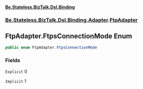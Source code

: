 #### [Be.Stateless.BizTalk.Dsl.Binding](README.md 'README')
### [Be.Stateless.BizTalk.Dsl.Binding.Adapter](Be.Stateless.BizTalk.Dsl.Binding.Adapter.md 'Be.Stateless.BizTalk.Dsl.Binding.Adapter').[FtpAdapter](FtpAdapter.md 'Be.Stateless.BizTalk.Dsl.Binding.Adapter.FtpAdapter')

## FtpAdapter.FtpsConnectionMode Enum

```csharp
public enum FtpAdapter.FtpsConnectionMode
```
### Fields

<a name='Be.Stateless.BizTalk.Dsl.Binding.Adapter.FtpAdapter.FtpsConnectionMode.Explicit'></a>

`Explicit` 0

<a name='Be.Stateless.BizTalk.Dsl.Binding.Adapter.FtpAdapter.FtpsConnectionMode.Implicit'></a>

`Implicit` 1
